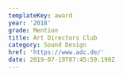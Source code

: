 ```yaml
---
templateKey: award
year: '2018'
grade: Mention
title: Art Directors Club
category: Sound Design
href: 'https://www.adc.de/'
date: 2019-07-19T07:45:59.190Z
---
```


